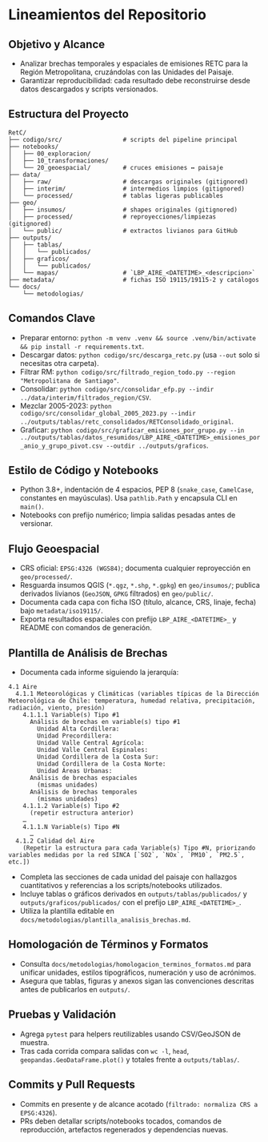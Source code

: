 # Lineamientos del Repositorio

## Objetivo y Alcance
- Analizar brechas temporales y espaciales de emisiones RETC para la Región Metropolitana, cruzándolas con las Unidades del Paisaje.
- Garantizar reproducibilidad: cada resultado debe reconstruirse desde datos descargados y scripts versionados.

## Estructura del Proyecto
```
RetC/
├── codigo/src/                 # scripts del pipeline principal
├── notebooks/
│   ├── 00_exploracion/
│   ├── 10_transformaciones/
│   └── 20_geoespacial/         # cruces emisiones ↔ paisaje
├── data/
│   ├── raw/                    # descargas originales (gitignored)
│   ├── interim/                # intermedios limpios (gitignored)
│   └── processed/              # tablas ligeras publicables
├── geo/
│   ├── insumos/                # shapes originales (gitignored)
│   ├── processed/              # reproyecciones/limpiezas (gitignored)
│   └── public/                 # extractos livianos para GitHub
├── outputs/
│   ├── tablas/
│   │   └── publicados/
│   ├── graficos/
│   │   └── publicados/
│   └── mapas/                  # `LBP_AIRE_<DATETIME>_<descripcion>`
├── metadata/                   # fichas ISO 19115/19115-2 y catálogos
└── docs/
    └── metodologias/
```

## Comandos Clave
- Preparar entorno: `python -m venv .venv && source .venv/bin/activate && pip install -r requirements.txt`.
- Descargar datos: `python codigo/src/descarga_retc.py` (usa `--out` solo si necesitas otra carpeta).
- Filtrar RM: `python codigo/src/filtrado_region_todo.py --region "Metropolitana de Santiago"`.
- Consolidar: `python codigo/src/consolidar_efp.py --indir ../data/interim/filtrados_region/CSV`.
- Mezclar 2005-2023: `python codigo/src/consolidar_global_2005_2023.py --indir ../outputs/tablas/retc_consolidados/RETConsolidado_original`.
- Graficar: `python codigo/src/graficar_emisiones_por_grupo.py --in ../outputs/tablas/datos_resumidos/LBP_AIRE_<DATETIME>_emisiones_por_anio_y_grupo_pivot.csv --outdir ../outputs/graficos`.

## Estilo de Código y Notebooks
- Python 3.8+, indentación de 4 espacios, PEP 8 (`snake_case`, `CamelCase`, constantes en mayúsculas). Usa `pathlib.Path` y encapsula CLI en `main()`.
- Notebooks con prefijo numérico; limpia salidas pesadas antes de versionar.

## Flujo Geoespacial
- CRS oficial: `EPSG:4326 (WGS84)`; documenta cualquier reproyección en `geo/processed/`.
- Resguarda insumos QGIS (`*.qgz`, `*.shp`, `*.gpkg`) en `geo/insumos/`; publica derivados livianos (`GeoJSON`, `GPKG` filtrados) en `geo/public/`.
- Documenta cada capa con ficha ISO (título, alcance, CRS, linaje, fecha) bajo `metadata/iso19115/`.
- Exporta resultados espaciales con prefijo `LBP_AIRE_<DATETIME>_` y README con comandos de generación.

## Plantilla de Análisis de Brechas
- Documenta cada informe siguiendo la jerarquía:

```
4.1 Aire
  4.1.1 Meteorológicas y Climáticas (variables típicas de la Dirección Meteorológica de Chile: temperatura, humedad relativa, precipitación, radiación, viento, presión)
    4.1.1.1 Variable(s) Tipo #1
      Análisis de brechas en variable(s) tipo #1
        Unidad Alta Cordillera:
        Unidad Precordillera:
        Unidad Valle Central Agrícola:
        Unidad Valle Central Espinales:
        Unidad Cordillera de la Costa Sur:
        Unidad Cordillera de la Costa Norte:
        Unidad Áreas Urbanas:
      Análisis de brechas espaciales
        (mismas unidades)
      Análisis de brechas temporales
        (mismas unidades)
    4.1.1.2 Variable(s) Tipo #2
      (repetir estructura anterior)
    …
    4.1.1.N Variable(s) Tipo #N
      …
  4.1.2 Calidad del Aire
    (Repetir la estructura para cada Variable(s) Tipo #N, priorizando variables medidas por la red SINCA [`SO2`, `NOx`, `PM10`, `PM2.5`, etc.])
```

- Completa las secciones de cada unidad del paisaje con hallazgos cuantitativos y referencias a los scripts/notebooks utilizados.
- Incluye tablas o gráficos derivados en `outputs/tablas/publicados/` y `outputs/graficos/publicados/` con el prefijo `LBP_AIRE_<DATETIME>_`.
- Utiliza la plantilla editable en `docs/metodologias/plantilla_analisis_brechas.md`.

## Homologación de Términos y Formatos
- Consulta `docs/metodologias/homologacion_terminos_formatos.md` para unificar unidades, estilos tipográficos, numeración y uso de acrónimos.
- Asegura que tablas, figuras y anexos sigan las convenciones descritas antes de publicarlos en `outputs/`.

## Pruebas y Validación
- Agrega `pytest` para helpers reutilizables usando CSV/GeoJSON de muestra.
- Tras cada corrida compara salidas con `wc -l`, `head`, `geopandas.GeoDataFrame.plot()` y totales frente a `outputs/tablas/`.

## Commits y Pull Requests
- Commits en presente y de alcance acotado (`filtrado: normaliza CRS a EPSG:4326`).
- PRs deben detallar scripts/notebooks tocados, comandos de reproducción, artefactos regenerados y dependencias nuevas.
